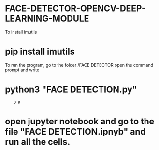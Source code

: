 # FACE-DETECTOR-OPENCV-DEEP-LEARNING-MODULE
To install imutils
# pip install imutils

To run the program, go to the folder /FACE DETECTOR
open the command prompt and write
# python3 "FACE DETECTION.py"

        O R

# open jupyter notebook and go to the file "FACE DETECTION.ipnyb" and run all the cells.
